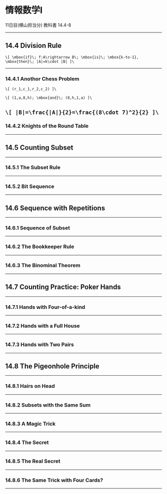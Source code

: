 # 情報数学I
11日目(横山担当分)
教科書 14.4-8

---
## 14.4 Division Rule
`\[
\mbox{if}\; f:A\rightarrow B\; \mbox{is}\; \mbox{k-to-1}, \mbox{then}\; |A|=k\cdot |B|
]\`

---
### 14.4.1 Anothor Chess Problem
`\[
(r_1,c_1,r_2,c_2)
]\`

`\[
(1,a,8,h); \mbox{and}\; (8,h,1,a)
]\`

`\[
|B|=\frac{|A|}{2}=\frac{(8\cdot 7)^2}{2}
]\`
---
### 14.4.2 Knights of the Round Table

---
## 14.5 Counting Subset

---
### 14.5.1 The Subset Rule

---
### 14.5.2 Bit Sequence

---
## 14.6 Sequence with Repetitions

---
### 14.6.1 Sequence of Subset

---
### 14.6.2 The Bookkeeper Rule

---
### 14.6.3 The Binominal Theorem

---
## 14.7 Counting Practice: Poker Hands

---
### 14.7.1 Hands with Four-of-a-kind

---
### 14.7.2 Hands with a Full House

---
### 14.7.3 Hands with Two Pairs

---
## 14.8 The Pigeonhole Principle

---
### 14.8.1 Hairs on Head

---
### 14.8.2 Subsets with the Same Sum

---
### 14.8.3 A Magic Trick

---
### 14.8.4 The Secret

---
### 14.8.5 The Real Secret

---
### 14.8.6 The Same Trick with Four Cards?

---
### 
